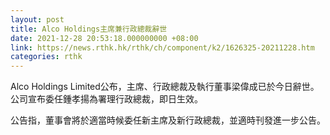 ```yaml
---
layout: post
title: Alco Holdings主席兼行政總裁辭世
date: 2021-12-28 20:53:18.000000000 +08:00
link: https://news.rthk.hk/rthk/ch/component/k2/1626325-20211228.htm
categories: rthk
---
```


Alco Holdings Limited公布，主席、行政總裁及執行董事梁偉成已於今日辭世。公司宣布委任鍾孝揚為署理行政總裁，即日生效。

公告指，董事會將於適當時候委任新主席及新行政總裁，並適時刊發進一步公告。
